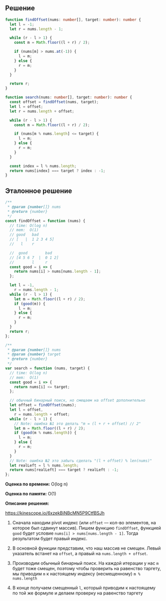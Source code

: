 ## Решение

```typescript
function findOffset(nums: number[], target: number): number {
  let l = -1;
  let r = nums.length - 1;

  while (r - l > 1) {
    const m = Math.floor((l + r) / 2);

    if (nums[m] > nums.at(-1)) {
      l = m;
    } else {
      r = m;
    }
  }

  return r;
}

function search(nums: number[], target: number): number {
  const offset = findOffset(nums, target);
  let l = offset;
  let r = nums.length + offset;

  while (r - l > 1) {
    const m = Math.floor((l + r) / 2);

    if (nums[m % nums.length] <= target) {
      l = m;
    } else {
      r = m;
    }
  }

  const index = l % nums.length;
  return nums[index] === target ? index : -1;
}
```

## Эталонное решение

```javascript
/**
 * @param {number[]} nums
 * @return {number}
 */
const findOffset = function (nums) {
  // time: O(log n)
  // mem:  O(1)
  // good   bad
  // [   |  1 2 3 4 5]
  //   l    r

  //  good        bad
  // [4 5 6 7  |  0 1 2]
  //        l     r
  const good = i => {
    return nums[i] > nums[nums.length - 1];
  };

  let l = -1,
    r = nums.length - 1;
  while (r - l > 1) {
    let m = Math.floor((l + r) / 2);
    if (good(m)) {
      l = m;
    } else {
      r = m;
    }
  }
  return r;
};

/**
 * @param {number[]} nums
 * @param {number} target
 * @return {number}
 */
var search = function (nums, target) {
  // time: O(log n)
  // mem:  O(1)
  const good = i => {
    return nums[i] <= target;
  };

  // обычный бинарный поиск, но смещаем на offset дополнительно
  let offset = findOffset(nums);
  let l = offset,
    r = nums.length + offset;
  while (r - l > 1) {
    // Note: ошибка №1 это делать "m = (l + r + offset) // 2"
    let m = Math.floor((l + r) / 2);
    if (good(m % nums.length)) {
      l = m;
    } else {
      r = m;
    }
  }
  // Note: ошибка №2 это забыть сделать "(l + offset) % len(nums)"
  let realLeft = l % nums.length;
  return nums[realLeft] === target ? realLeft : -1;
};
```

**Оценка по времени:** O(log n)

**Оценка по памяти:** O(1)

**Описание решения:**

https://kinescope.io/6xzekBiNBcMN5P9CtfBSJh

1. Сначала находим pivot индекс (или `offset` –– кол-во элементов, на которое был сдвинут массив). Пишем функцию `findOffset`,
   функцией `good` будет условие `nums[i] > nums[nums.length - 1]`. Тогда результатом будет правый индекс.

2. В основной функции представим, что наш массив не смещен. Левый указатель встанет на `offset`, а правый на `nums.length + offset`.

3. Производим обычный бинарный поиск. На каждой итерации у нас `m` будет тоже смещен, поэтому чтобы проверить на равенство таргету,
   мы приводим `m` к настоящему индексу (несмещенному) `m % nums.length`

4. В конце получаем смещенный `l`, который приводим к настоящему по той же формуле и делаем проверку на равенство таргету
